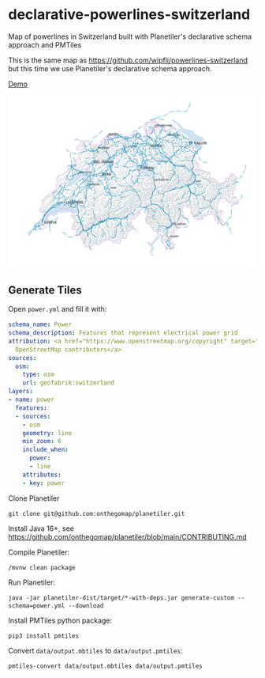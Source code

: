 # declarative-powerlines-switzerland
Map of powerlines in Switzerland built with Planetiler's declarative schema approach and PMTiles

This is the same map as https://github.com/wipfli/powerlines-switzerland but this time we use Planetiler's declarative schema approach.

[Demo](https://wipfli.github.io/declarative-powerlines-switzerland/)

<a href="https://wipfli.github.io/declarative-powerlines-switzerland">
    <img src="demo.png" />
</a>

## Generate Tiles

Open `power.yml` and fill it with:

```yml
schema_name: Power
schema_description: Features that represent electrical power grid
attribution: <a href="https://www.openstreetmap.org/copyright" target="_blank">&copy;
  OpenStreetMap contributors</a>
sources:
  osm:
    type: osm
    url: geofabrik:switzerland
layers:
- name: power
  features:
  - sources:
    - osm
    geometry: line
    min_zoom: 6
    include_when:
      power:
      - line
    attributes:
    - key: power
```

Clone Planetiler

```
git clone git@github.com:onthegomap/planetiler.git
```

Install Java 16+, see https://github.com/onthegomap/planetiler/blob/main/CONTRIBUTING.md

Compile Planetiler:

```
/mvnw clean package
```

Run Planetiler:

```
java -jar planetiler-dist/target/*-with-deps.jar generate-custom --schema=power.yml --download
```

Install PMTiles python package:

```
pip3 install pmtiles
```

Convert `data/output.mbtiles` to `data/output.pmtiles`:

```
pmtiles-convert data/output.mbtiles data/output.pmtiles
```
